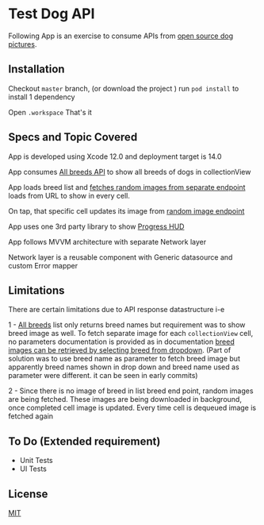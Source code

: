 # Test Dog API 

Following App is an exercise to consume APIs from [open source dog pictures](https://dog.ceo/dog-api/).

## Installation

Checkout ```master``` branch, (or download the project 
) run ```pod install``` to install 1 dependency 

Open ```.workspace``` That's it


## Specs and Topic Covered
App is developed using Xcode 12.0 and deployment target is 14.0

App consumes [All breeds API](https://dog.ceo/api/breeds/list/all) to show all breeds of dogs in collectionView

 App loads breed list and [fetches random images from separate endpoint](https://dog.ceo/api/breeds/image/random) loads from URL to show in every cell. 

On tap, that specific cell updates its image from [random image endpoint]((https://dog.ceo/api/breeds/image/random) )

App uses one 3rd party library to show [Progress HUD](https://github.com/JonasGessner/JGProgressHUD)

App follows MVVM architecture with separate Network layer 

Network layer is a reusable component with Generic datasource and custom Error mapper




## Limitations

There are certain limitations due to API response datastructure i-e 

1 - [All breeds](https://dog.ceo/api/breeds/list/all) list only returns breed names but requirement was to show breed image as well. To fetch separate image for each ```collectionView``` cell, no parameters documentation is provided as in documentation [breed images can be retrieved by selecting breed from dropdown](https://dog.ceo/dog-api/breeds-list). (Part of solution was to use breed name as parameter to fetch breed image but apparently breed names shown in drop down and breed name used as parameter were different. it can be seen in early commits)

2 - Since there is no image of breed in list breed end point, random images are being fetched. These images are being downloaded in background, once completed cell image is updated. Every time cell is dequeued image is fetched again


## To Do (Extended requirement)
- Unit Tests
- UI Tests

## License
[MIT](https://choosealicense.com/licenses/mit/)
